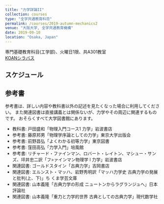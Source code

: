 ```yaml
---
title: "力学詳論II"
collection: courses
type: "全学共通教育科目"
permalink: /courses/2019-autumn-mechanics2
venue: "大阪大学, 全学共通教育機構"
date: 2019-09-10
location: "Osaka, Japan"
---
```


専門基礎教育科目(工学部)、火曜日1限、共A301教室  
[KOANシラバス](https://koan.osaka-u.ac.jp/campusweb/campussquare.do?_flowExecutionKey=_cE66ED2F6-7548-DBFF-F64F-27C989779A09_kDF4F87C3-DA39-2448-157F-D1C03F46D44B)



スケジュール
-----

<!--
**10月2日**  
質点の力学(力学I)の復習: 復習、減衰振動  

**10月9日**  
質点の力学: 減衰振動(続き)、強制振動と共鳴  

**10月16日**  
角運動量: 角運動量と力のモーメント、ベクトルの外積

**10月23日**  
ベクトルの外積(続き):スカラー三重積、ベクトル三重積  
質点系の力学: 運動量保存則、二体問題

**10月30日**  
質点系の力学: 二体問題と惑星運動への補正、潮汐、全運動エネルギーとその分解、全角運動量とその分解

**11月6日**  
剛体入門: 剛体とは、剛体運動の記述、慣性モーメント、例:実体振り子

**11月13日**  
剛体入門: 慣性モーメントの計算、剛体運動の例(斜面を転がる剛体、ビリヤード球)

**11月20日**  
剛体入門: 剛体運動の例(ビリヤード球の解析の続き、撃力と抗力)、コマの歳差運動  

**11月27日**  
相対運動: 回転をともなわない相対運動、座標変換

**12月4日**  
中間試験: 詳細は上記に  
相対運動: 三次元の回転、Euler角、回転座標系

**12月11日**  
相対運動: 回転座標系の慣性力、角速度ベクトルと三次元の回転系、回転系の運動方程式

**12月18日**  
相対運動: 地球表面近くでの運動、ナイルの放物線、フーコーの振り子

**12月25日**  
(月曜日の振替で講義無し)

**1月8日**  
その他: 連成振動

**1月15日**  
その他: 変分

**1月22日**  
その他: 変分、未定乗数法

**1月29日**  
期末試験

中間試験
--------
12月4日、講義時間中に30分程度の中間試験を行う。
出題内容は、(1)慣性モーメントの簡単な計算(例題レベル)、(2)物理振子、である。
教科書、講義ノートを十分に復習して臨むこと。

-->

参考書
-----
参考書は、詳しい内容や教科書以外の記述を見たくなった場合に利用してください。
また関連図書は直接講義とは関係ないが、力学やその周辺に関連するものです。
おそらくすべて大学図書館にあります。
* 教科書: 戸田盛和「物理入門コース1 力学」岩波書店
* 参考書: 藤原邦男「物理学序論としての力学」東京大学出版会
* 参考書: 前野昌弘「よくわかる初等力学」東京図書
* 参考書: 窪田高弘「力学入門」培風館
* 参考書: リチャード・ファインマン、ロバート・レイトン、マシュー・サンズ、坪井忠二訳「フ>ァインマン物理学 I 力学」岩波書店
* 関連図書: ゴールドスタイン「古典力学」吉岡書店
* 関連図書: エルンスト・マッハ、岩野秀明訳「マッハ力学史 古典力学の発展と批判(上、下)」ち
くま学芸文庫
* 関連図書: 山本義隆「古典力学の形成 ニュートンからラグランジュへ」日本評論社
* 関連図書: 山本義隆「重力と力学的世界 古典としての古典力学」現代数学社

